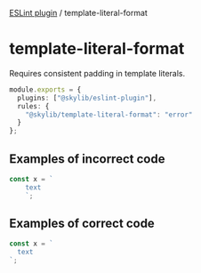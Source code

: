 [ESLint plugin](https://ilyub.github.io/eslint-plugin/) / template-literal-format

# template-literal-format

Requires consistent padding in template literals.

```ts
module.exports = {
  plugins: ["@skylib/eslint-plugin"],
  rules: {
    "@skylib/template-literal-format": "error"
  }
};
```

## Examples of incorrect code

```ts
const x = `
    text
    `;
```

## Examples of correct code

```ts
const x = `
  text
`;
```